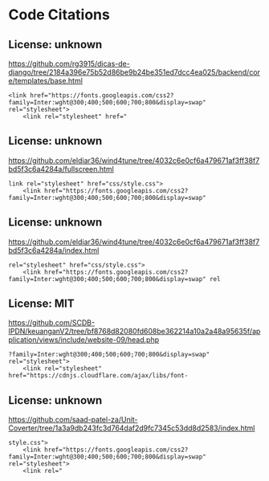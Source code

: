 # Code Citations

## License: unknown
https://github.com/rg3915/dicas-de-django/tree/2184a396e75b52d86be9b24be351ed7dcc4ea025/backend/core/templates/base.html

```
<link href="https://fonts.googleapis.com/css2?family=Inter:wght@300;400;500;600;700;800&display=swap" rel="stylesheet">
    <link rel="stylesheet" href="
```


## License: unknown
https://github.com/eldiar36/wind4tune/tree/4032c6e0cf6a479671af3ff38f7bd5f3c6a4284a/fullscreen.html

```
link rel="stylesheet" href="css/style.css">
    <link href="https://fonts.googleapis.com/css2?family=Inter:wght@300;400;500;600;700;800&display=swap"
```


## License: unknown
https://github.com/eldiar36/wind4tune/tree/4032c6e0cf6a479671af3ff38f7bd5f3c6a4284a/index.html

```
rel="stylesheet" href="css/style.css">
    <link href="https://fonts.googleapis.com/css2?family=Inter:wght@300;400;500;600;700;800&display=swap" rel
```


## License: MIT
https://github.com/SCDB-IPDN/keuanganV2/tree/bf8768d82080fd608be362214a10a2a48a95635f/application/views/include/website-09/head.php

```
?family=Inter:wght@300;400;500;600;700;800&display=swap" rel="stylesheet">
    <link rel="stylesheet" href="https://cdnjs.cloudflare.com/ajax/libs/font-
```


## License: unknown
https://github.com/saad-patel-za/Unit-Coverter/tree/1a3a9db243fc3d764daf2d9fc7345c53dd8d2583/index.html

```
style.css">
    <link href="https://fonts.googleapis.com/css2?family=Inter:wght@300;400;500;600;700;800&display=swap" rel="stylesheet">
    <link rel="
```

